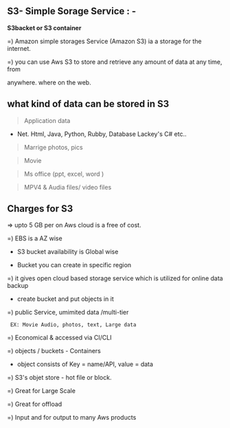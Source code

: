 ## S3- Simple Sorage Service : -

   **S3backet or S3 container**

=) Amazon simple storages Service (Amazon S3) ia a storage for the internet. 

=) you can use Aws S3 to store and retrieve any amount of data at any time, from

anywhere. where on the web. 

## what kind of data can be stored in S3

> Application data

- Net. Html, Java, Python, Rubby, Database Lackey's C# etc..

> Marrige photos, pics 

> Movie 

> Ms office (ppt, excel, word )

> MPV4 & Audia files/ video files

## Charges for S3


⇒ upto 5 GB per on Aws cloud is a free of cost.

=) EBS is a AZ wise

* S3 bucket availability is Global wise

* Bucket you can create in specific region

=) it gives open cloud based storage service which is utilized for online data backup

 - create bucket and put objects in it

=) public Service, umimited data /multi-tier

     EX: Movie Audio, photos, text, Large data 
     
=) Economical & accessed via CI/CLI

=) objects / buckets - Containers

  - object consists of Key = name/API, value = data 
  
=) S3's objet store - hot file or block.

=) Great for Large Scale

=) Great for offload

=) Input and for output to many Aws products